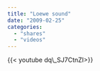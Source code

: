```yaml
---
title: "Loewe sound"
date: "2009-02-25"
categories:
  - "shares"
  - "videos"
---
```


<div style="width: 70vw;">{{< youtube dq\_SJ7CtnZI>}}</div>
